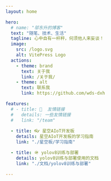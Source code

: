 ```yaml
---
layout: home

hero:
  # name: "邬东升的博客"
  text: "随笔、技术、生活"
  tagline: 心中自有一杆秤，何须他人来妄谈！
  image: 
    src: /logo.svg
    alt: VitePress Logo 
  actions:
    - theme: brand
      text: 关于我
      link: /关于我/
    - theme: alt
      text: 联系我
      link: https://github.com/wds-dxh

features:
  # - title: 🤝  友情链接
  #   details: 一些友情链接
  #   link: "/team"
    
  - title: 👓 星空AIoT开发板
    details: 星空AIoT开发板的学习指南
    link: "./星空板/学习指南"

  - title: 🪖 yolov8训练与部署
    details: yolov8训练与部署使用的文档
    link: "./文档/yolov8训练与部署"

---
```

